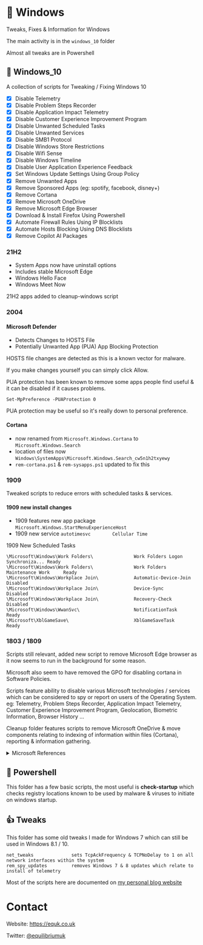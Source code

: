 # 💎 Windows

Tweaks, Fixes & Information for Windows

The main activity is in the `windows_10` folder

Almost all tweaks are in Powershell

## 🍭 Windows_10

A collection of scripts for Tweaking / Fixing Windows 10

- [x] Disable Telemetry
- [x] Disable Problem Steps Recorder
- [x] Disable Application Impact Telemetry
- [x] Disable Customer Experience Improvement Program
- [x] Disable Unwanted Scheduled Tasks
- [x] Disable Unwanted Services
- [x] Disable SMB1 Protocol
- [x] Disable Windows Store Restrictions
- [x] Disable Wifi Sense
- [x] Disable Windows Timeline
- [x] Disable User Application Experience Feedback
- [x] Set Windows Update Settings Using Group Policy
- [x] Remove Unwanted Apps
- [x] Remove Sponsored Apps (eg: spotify, facebook, disney+)
- [x] Remove Cortana
- [x] Remove Microsoft OneDrive
- [x] Remove Microsoft Edge Browser
- [x] Download & Install Firefox Using Powershell
- [x] Automate Firewall Rules Using IP Blocklists
- [x] Automate Hosts Blocking Using DNS Blocklists
- [x] Remove Copilot AI Packages

### 21H2

- System Apps now have uninstall options
- Includes stable Microsoft Edge
- Windows Hello Face
- Windows Meet Now

21H2 apps added to cleanup-windows script

### 2004

#### Microsoft Defender

- Detects Changes to HOSTS File
- Potentially Unwanted App (PUA) App Blocking Protection

HOSTS file changes are detected as this is a known vector for malware.

If you make changes yourself you can simply click Allow.

PUA protection has been known to remove some apps people find useful & it can be disabled if it causes problems.

```
Set-MpPreference -PUAProtection 0
```

PUA protection may be useful so it's really down to personal preference.

#### Cortana

- now renamed from `Microsoft.Windows.Cortana` to `Microsoft.Windows.Search`
- location of files now `Windows\SystemApps\Microsoft.Windows.Search_cw5n1h2txyewy`
- `rem-cortana.ps1` & `rem-sysapps.ps1` updated to fix this

### 1909

Tweaked scripts to reduce errors with scheduled tasks & services.

#### 1909 new install changes

- 1909 features new app package `Microsoft.Windows.StartMenuExperienceHost`
- 1909 new service `autotimesvc        Cellular Time`

1909 New Scheduled Tasks

    \Microsoft\Windows\Work Folders\               Work Folders Logon Synchroniza... Ready
    \Microsoft\Windows\Work Folders\               Work Folders Maintenance Work     Ready
    \Microsoft\Windows\Workplace Join\             Automatic-Device-Join             Disabled
    \Microsoft\Windows\Workplace Join\             Device-Sync                       Disabled
    \Microsoft\Windows\Workplace Join\             Recovery-Check                    Disabled
    \Microsoft\Windows\WwanSvc\                    NotificationTask                  Ready
    \Microsoft\XblGameSave\                        XblGameSaveTask                   Ready

### 1803 / 1809

Scripts still relevant, added new script to remove Microsoft Edge browser as it now seems to run in the background for some reason.

Microsoft also seem to have removed the GPO for disabling cortana in Software Policies.

Scripts feature ability to disable various Microsoft technologies / services which can be considered to spy or report on users of the Operating System. eg: Telemetry, Problem Steps Recorder, Application Impact Telemetry, Customer Experience Improvement Program, Geolocation, Biometric Information, Browser History ...

Cleanup folder features scripts to remove Microsoft OneDrive & move components relating to indexing of information within files (Cortana), reporting & information gathering.

<details><summary>Microsoft References</summary>
<a href="https://technet.microsoft.com/en-us/itpro/windows/manage/configure-windows-telemetry-in-your-organization">Configure Windows telemetry in your organization</a>

<a href="https://technet.microsoft.com/en-us/itpro/windows/manage/manage-connections-from-windows-operating-system-components-to-microsoft-services#bkmk-priv-feedback">Manage connections from Windows operating system components to Microsoft services</a></details>

## 🐚 Powershell

This folder has a few basic scripts, the most useful is **check-startup** which checks registry locations known to be used by malware & viruses to initiate on windows startup.

## 👍 Tweaks

This folder has some old tweaks I made for Windows 7 which can still be used in Windows 8.1 / 10.

```
net_tweaks              sets TcpAckFrequency & TCPNoDelay to 1 on all network interfaces within the system
rem_spy_updates         removes Windows 7 & 8 updates which relate to install of telemetry
```

Most of the scripts here are documented on [my personal blog website](https://equk.co.uk/)

# Contact

Website: https://equk.co.uk

Twitter: [@equilibriumuk](https://twitter.com/equilibriumuk)
